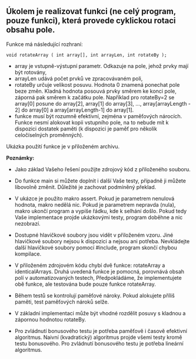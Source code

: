 ## Úkolem je realizovat funkci (ne celý program, pouze funkci), která provede cyklickou rotaci obsahu pole.

Funkce má následující rozhraní:

    void rotateArray ( int array[], int arrayLen, int rotateBy );

- array je vstupně-výstupní parametr. Odkazuje na pole, jehož prvky mají být rotovány,
- arrayLen udává počet prvků ve zpracovávaném poli,
- rotateBy určuje velikost posuvu. Hodnota 0 znamená ponechat pole beze změn. Kladná hodnota posouvá prvky směrem ke konci pole, záporná pak směrem k začátku pole. Například pro rotateBy=2 se array[0] posune do array[2], array[1] do array[3], …, array[arrayLength - 2] do array[0] a array[arrayLength-1] do array[1].
- funkce musí být rozumně efektivní, zejména v paměťových nárocích. Funkce nesmí alokovat kopii vstupního pole, na to nebude mít k dispozici dostatek paměti (k dispozici je paměť pro několik celočíselných proměnných).

Ukázka použití funkce je v přiloženém archivu.

**Poznámky:**

- Jako základ Vašeho řešení použijte zdrojový kód z přiloženého souboru.
- Do funkce main si můžete doplnit i další Vaše testy, případně ji můžete libovolně změnit. Důležité je zachovat podmíněný překlad.
- V ukázce je použito makro assert. Pokud je parametrem nenulová hodnota, makro nedělá nic. Pokud je parametrem nepravda (nula), makro ukončí program a vypíše řádku, kde k selhání došlo. Pokud tedy Vaše implementace projde ukázkovými testy, program doběhne a nic nezobrazí.
- Dostupné hlavičkové soubory jsou vidět v přiloženém vzoru. Jiné hlavičkové soubory nejsou k dispozici a nejsou ani potřeba. Nevkládejte další hlavičkové soubory pomocí #include, program skončí chybou kompilace.

- V přiloženém zdrojovém kódu chybí dvě funkce: rotateArray a identicalArrays. Druhá uvedená funkce je pomocná, porovnává obsah polí v automatizovaných testech, Předpokládáme, že implementujete obě funkce, ale testována bude pouze funkce rotateArray.
- Během testů se kontrolují paměťové nároky. Pokud alokujete příliš paměti, test paměťových nároků selže.
- V základní implementaci může být vhodné rozdělit posuvy s kladnou a zápornou hodnotou rotateBy.
- Pro zvládnutí bonusového testu je potřeba paměťově i časově efektivní algoritmus. Naivní (kvadratický) algoritmus projde všemi testy kromě testu bonusového. Pro zvládnutí bonusového testu je potřeba lineární algoritmus.

